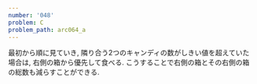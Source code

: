 ```yaml
---
number: '048'
problem: C
problem_path: arc064_a
---
```

最初から順に見ていき, 隣り合う2つのキャンディの数がしきい値を超えていた場合は, 右側の箱から優先して食べる. こうすることで右側の箱とその右側の箱の総数も減らすことができる.
